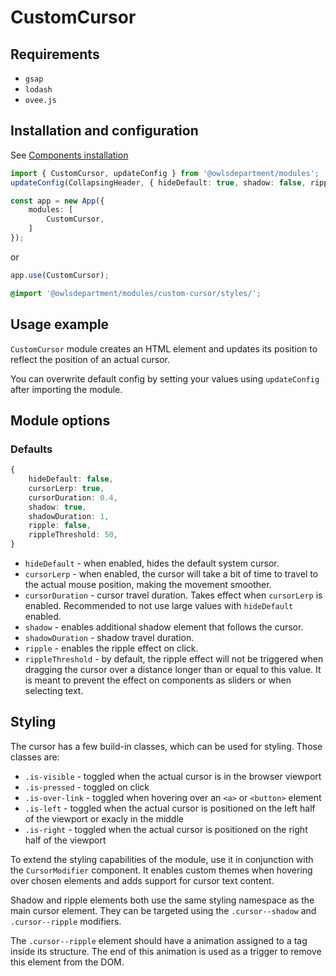 # CustomCursor

## Requirements
 - `gsap`
 - `lodash`
 - `ovee.js`

## Installation and configuration

See [Components installation](/docs/components_installation.md)

```ts
import { CustomCursor, updateConfig } from '@owlsdepartment/modules';
updateConfig(CollapsingHeader, { hideDefault: true, shadow: false, ripple: true });
```

```ts
const app = new App({
    modules: [
        CustomCursor,
    ]
});
```

or

```ts
app.use(CustomCursor);
```

```scss
@import '@owlsdepartment/modules/custom-cursor/styles/';
```

## Usage example

`CustomCursor` module creates an HTML element and updates its position to reflect the position of an actual cursor.

You can overwrite default config by setting your values using `updateConfig` after importing the module.

## Module options

### Defaults
```ts
{
	hideDefault: false, 
	cursorLerp: true,
	cursorDuration: 0.4,
	shadow: true,
	shadowDuration: 1,
	ripple: false,
	rippleThreshold: 50,
}
```

- `hideDefault` - when enabled, hides the default system cursor.
- `cursorLerp` - when enabled, the cursor will take a bit of time to travel to the actual mouse position, making the movement smoother.
- `cursorDuration` - cursor travel duration. Takes effect when `cursorLerp` is enabled. Recommended to not use large values with `hideDefault` enabled.
- `shadow` - enables additional shadow element that follows the cursor.
- `shadowDuration` - shadow travel duration.
- `ripple` - enables the ripple effect on click.
- `rippleThreshold` - by default, the ripple effect will not be triggered when dragging the cursor over a distance longer than or equal to this value. It is meant to prevent the effect on components as sliders or when selecting text.

## Styling

The cursor has a few build-in classes, which can be used for styling. Those classes are:
- `.is-visible` - toggled when the actual cursor is in the browser viewport
- `.is-pressed` - toggled on click
- `.is-over-link` - toggled when hovering over an `<a>` or `<button>` element
- `.is-left` - toggled when the actual cursor is positioned on the left half of the viewport or exacly in the middle
- `.is-right` - toggled when the actual cursor is positioned on the right half of the viewport

To extend the styling capabilities of the module, use it in conjunction with the `CursorModifier` component. It enables custom themes when hovering over chosen elements and adds support for cursor text content.

Shadow and ripple elements both use the same styling namespace as the main cursor element. They can be targeted using the `.cursor--shadow` and `.cursor--ripple` modifiers.

The `.cursor--ripple` element should have a animation assigned to a tag inside its structure. The end of this animation is used as a trigger to remove this element from the DOM.
